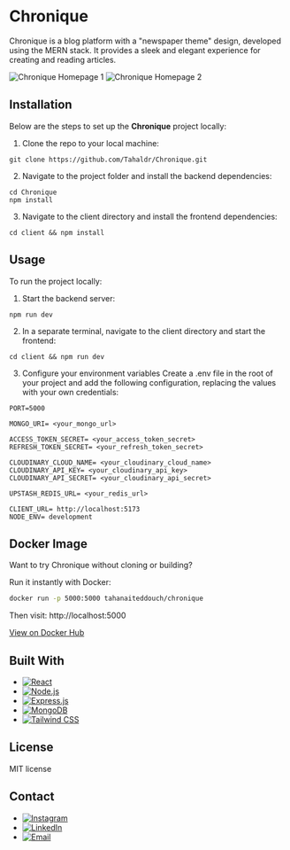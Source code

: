 # Chronique

Chronique is a blog platform with a "newspaper theme" design, developed using the MERN stack. It provides a sleek and elegant experience for creating and reading articles.

![Chronique Homepage 1](https://res.cloudinary.com/dv48ogvly/image/upload/v1745346319/chroniqueHome1.png)
![Chronique Homepage 2](https://res.cloudinary.com/dv48ogvly/image/upload/v1745413889/chroniqueHome3.png)

## Installation

Below are the steps to set up the **Chronique** project locally:

1. Clone the repo to your local machine:

```
git clone https://github.com/Tahaldr/Chronique.git
```

2.  Navigate to the project folder and install the backend dependencies:

```
cd Chronique
npm install
```

3. Navigate to the client directory and install the frontend dependencies:

```
cd client && npm install
```

## Usage

To run the project locally:

1. Start the backend server:

```
npm run dev
```

2. In a separate terminal, navigate to the client directory and start the frontend:

```
cd client && npm run dev
```

3. Configure your environment variables
   Create a .env file in the root of your project and add the following configuration, replacing the values with your own credentials:

```
PORT=5000

MONGO_URI= <your_mongo_url>

ACCESS_TOKEN_SECRET= <your_access_token_secret>
REFRESH_TOKEN_SECRET= <your_refresh_token_secret>

CLOUDINARY_CLOUD_NAME= <your_cloudinary_cloud_name>
CLOUDINARY_API_KEY= <your_cloudinary_api_key>
CLOUDINARY_API_SECRET= <your_cloudinary_api_secret>

UPSTASH_REDIS_URL= <your_redis_url>

CLIENT_URL= http://localhost:5173
NODE_ENV= development
```

## Docker Image

Want to try Chronique without cloning or building?

Run it instantly with Docker:

```bash
docker run -p 5000:5000 tahanaiteddouch/chronique
```

Then visit: http://localhost:5000

[View on Docker Hub](https://hub.docker.com/r/tahanaiteddouch/chronique)


## Built With

- [![React][React.js]][React-url]
- [![Node.js][Node.js]][Node-url]
- [![Express.js][Express.js]][Express-url]
- [![MongoDB][MongoDB.com]][MongoDB-url]
- [![Tailwind CSS][TailwindCSS.com]][Tailwind-url]

[React.js]: https://img.shields.io/badge/React.js-61DAFB?style=for-the-badge&logo=react&logoColor=black
[React-url]: https://reactjs.org/
[Node.js]: https://img.shields.io/badge/Node.js-339933?style=for-the-badge&logo=node.js&logoColor=white
[Node-url]: https://nodejs.org/
[Express.js]: https://img.shields.io/badge/Express.js-000000?style=for-the-badge&logo=express&logoColor=white
[Express-url]: https://expressjs.com/
[MongoDB.com]: https://img.shields.io/badge/MongoDB-47A248?style=for-the-badge&logo=mongodb&logoColor=white
[MongoDB-url]: https://www.mongodb.com/
[TailwindCSS.com]: https://img.shields.io/badge/Tailwind%20CSS-06B6D4?style=for-the-badge&logo=tailwindcss&logoColor=white
[Tailwind-url]: https://tailwindcss.com/

## License

MIT license

## Contact

- [![Instagram][Instagram.com]][Instagram-url]
- [![LinkedIn][LinkedIn.com]][LinkedIn-url]
- [![Email][Email.com]][Email-url]

[Instagram.com]: https://img.shields.io/badge/Instagram-EE5E5E?style=for-the-badge&logo=instagram&logoColor=white
[Instagram-url]: https://www.instagram.com/tahadoes_design/
[LinkedIn.com]: https://img.shields.io/badge/LinkedIn-0A66C2?style=for-the-badge&logo=linkedin&logoColor=white
[LinkedIn-url]: https://www.linkedin.com/in/taha-nait-eddouch-504a96296/
[Email.com]: https://img.shields.io/badge/Email-333333?style=for-the-badge&logo=gmail&logoColor=white
[Email-url]: mailto:tahanaitdo@gmail.com

